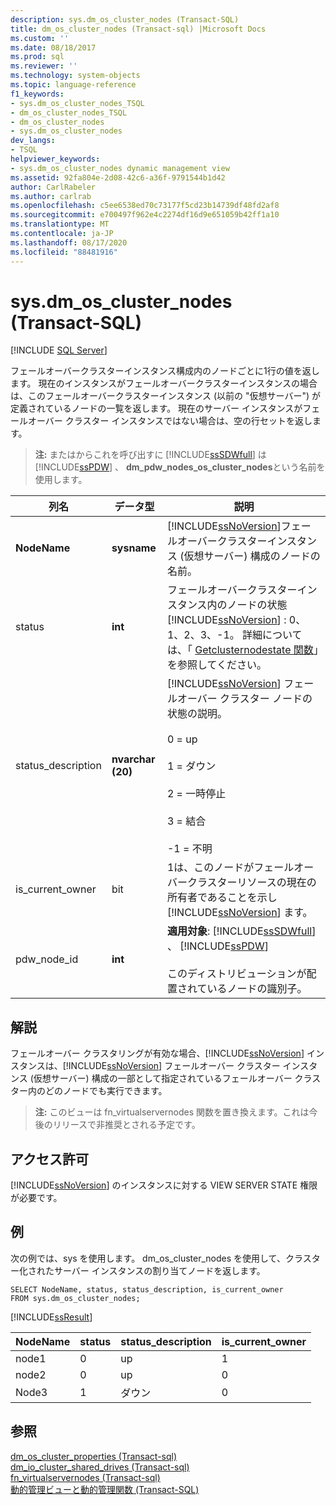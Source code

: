 ```yaml
---
description: sys.dm_os_cluster_nodes (Transact-SQL)
title: dm_os_cluster_nodes (Transact-sql) |Microsoft Docs
ms.custom: ''
ms.date: 08/18/2017
ms.prod: sql
ms.reviewer: ''
ms.technology: system-objects
ms.topic: language-reference
f1_keywords:
- sys.dm_os_cluster_nodes_TSQL
- dm_os_cluster_nodes_TSQL
- dm_os_cluster_nodes
- sys.dm_os_cluster_nodes
dev_langs:
- TSQL
helpviewer_keywords:
- sys.dm_os_cluster_nodes dynamic management view
ms.assetid: 92fa804e-2d08-42c6-a36f-9791544b1d42
author: CarlRabeler
ms.author: carlrab
ms.openlocfilehash: c5ee6538ed70c73177f5cd23b14739df48fd2af8
ms.sourcegitcommit: e700497f962e4c2274df16d9e651059b42ff1a10
ms.translationtype: MT
ms.contentlocale: ja-JP
ms.lasthandoff: 08/17/2020
ms.locfileid: "88481916"
---
```

# <a name="sysdm_os_cluster_nodes-transact-sql"></a>sys.dm_os_cluster_nodes (Transact-SQL)
[!INCLUDE [SQL Server](../../includes/applies-to-version/sqlserver.md)]

  フェールオーバークラスターインスタンス構成内のノードごとに1行の値を返します。 現在のインスタンスがフェールオーバークラスターインスタンスの場合は、このフェールオーバークラスターインスタンス (以前の "仮想サーバー") が定義されているノードの一覧を返します。 現在のサーバー インスタンスがフェールオーバー クラスター インスタンスではない場合は、空の行セットを返します。  
  
> **注:** またはからこれを呼び出すに [!INCLUDE[ssSDWfull](../../includes/sssdwfull-md.md)] は [!INCLUDE[ssPDW](../../includes/sspdw-md.md)] 、 **dm_pdw_nodes_os_cluster_nodes**という名前を使用します。  
  
|列名|データ型|説明|  
|-----------------|---------------|-----------------|  
|**NodeName**|**sysname**|[!INCLUDE[ssNoVersion](../../includes/ssnoversion-md.md)]フェールオーバークラスターインスタンス (仮想サーバー) 構成のノードの名前。|  
|status|**int**|フェールオーバークラスターインスタンス内のノードの状態 [!INCLUDE[ssNoVersion](../../includes/ssnoversion-md.md)] : 0、1、2、3、-1。 詳細については、「 [Getclusternodestate 関数](https://go.microsoft.com/fwlink/?LinkId=204794)」を参照してください。|  
|status_description|**nvarchar (20)**|[!INCLUDE[ssNoVersion](../../includes/ssnoversion-md.md)] フェールオーバー クラスター ノードの状態の説明。<br /><br /> 0 = up<br /><br /> 1 = ダウン<br /><br /> 2 = 一時停止<br /><br /> 3 = 結合<br /><br /> -1 = 不明|  
|is_current_owner|bit|1は、このノードがフェールオーバークラスターリソースの現在の所有者であることを示し [!INCLUDE[ssNoVersion](../../includes/ssnoversion-md.md)] ます。|  
|pdw_node_id|**int**|**適用対象**: [!INCLUDE[ssSDWfull](../../includes/sssdwfull-md.md)] 、 [!INCLUDE[ssPDW](../../includes/sspdw-md.md)]<br /><br /> このディストリビューションが配置されているノードの識別子。|  
  
## <a name="remarks"></a>解説  
 フェールオーバー クラスタリングが有効な場合、[!INCLUDE[ssNoVersion](../../includes/ssnoversion-md.md)] インスタンスは、[!INCLUDE[ssNoVersion](../../includes/ssnoversion-md.md)] フェールオーバー クラスター インスタンス (仮想サーバー) 構成の一部として指定されているフェールオーバー クラスター内のどのノードでも実行できます。  
  
> **注:** このビューは fn_virtualservernodes 関数を置き換えます。これは今後のリリースで非推奨とされる予定です。  
  
## <a name="permissions"></a>アクセス許可  
 [!INCLUDE[ssNoVersion](../../includes/ssnoversion-md.md)] のインスタンスに対する VIEW SERVER STATE 権限が必要です。  
  
## <a name="examples"></a>例  
 次の例では、sys を使用します。 dm_os_cluster_nodes を使用して、クラスター化されたサーバー インスタンスの割り当てノードを返します。  
  
```  
SELECT NodeName, status, status_description, is_current_owner   
FROM sys.dm_os_cluster_nodes;  
```  
  
 [!INCLUDE[ssResult](../../includes/ssresult-md.md)]  
  
|NodeName|status|status_description|is_current_owner|  
|--------------|------------|-------------------------|------------------------|  
|node1|0|up|1|  
|node2|0|up|0|  
|Node3|1|ダウン|0|  
  
## <a name="see-also"></a>参照  
 [dm_os_cluster_properties &#40;Transact-sql&#41;](../../relational-databases/system-dynamic-management-views/sys-dm-os-cluster-properties-transact-sql.md)   
 [dm_io_cluster_shared_drives &#40;Transact-sql&#41;](../../relational-databases/system-dynamic-management-views/sys-dm-io-cluster-shared-drives-transact-sql.md)   
 [fn_virtualservernodes &#40;Transact-sql&#41;](../../relational-databases/system-functions/sys-fn-virtualservernodes-transact-sql.md)   
 [動的管理ビューと動的管理関数 &#40;Transact-SQL&#41;](~/relational-databases/system-dynamic-management-views/system-dynamic-management-views.md)  
  
  



